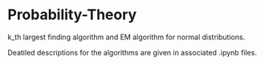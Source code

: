 # Probability-Theory
k_th largest finding algorithm and EM algorithm for normal distributions.

Deatiled descriptions for the algorithms are given in associated .ipynb files.

